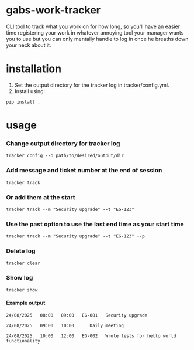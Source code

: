 # gabs-work-tracker
CLI tool to track what you work on for how long, so you'll have an easier time registering your work in whatever annoying tool your manager wants you to use but you can only mentally handle to log in once he breaths down your neck about it.

# installation
1. Set the output directory for the tracker log in tracker/config.yml.
2. Install using:
```
pip install .
```

# usage
### Change output directory for tracker log
```
tracker config --o path/to/desired/output/dir
```
### Add message and ticket number at the end of session
```
tracker track
```
### Or add them at the start
```
tracker track --m "Security upgrade" --t "EG-123"
```
### Use the past option to use the last end time as your start time
```
tracker track --m "Security upgrade" --t "EG-123" --p
```
### Delete log
```
tracker clear
```
### Show log
```
tracker show
```
#### Example output
```
24/08/2025   08:00   09:00   EG-001   Security upgrade

24/08/2025   09:00   10:00      Daily meeting

24/08/2025   10:00   12:00   EG-002   Wrote tests for hello world functionality
```
